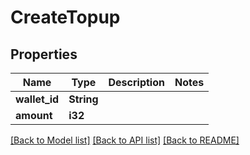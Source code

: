 # CreateTopup

## Properties

Name | Type | Description | Notes
------------ | ------------- | ------------- | -------------
**wallet_id** | **String** |  | 
**amount** | **i32** |  | 

[[Back to Model list]](../README.md#documentation-for-models) [[Back to API list]](../README.md#documentation-for-api-endpoints) [[Back to README]](../README.md)


